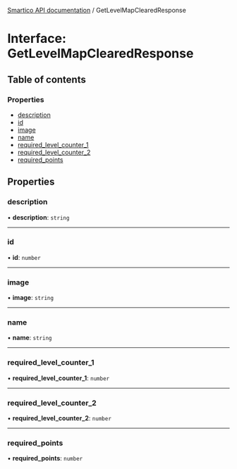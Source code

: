 [Smartico API documentation](../README.md) / GetLevelMapClearedResponse

# Interface: GetLevelMapClearedResponse

## Table of contents

### Properties

- [description](GetLevelMapClearedResponse.md#description)
- [id](GetLevelMapClearedResponse.md#id)
- [image](GetLevelMapClearedResponse.md#image)
- [name](GetLevelMapClearedResponse.md#name)
- [required\_level\_counter\_1](GetLevelMapClearedResponse.md#required_level_counter_1)
- [required\_level\_counter\_2](GetLevelMapClearedResponse.md#required_level_counter_2)
- [required\_points](GetLevelMapClearedResponse.md#required_points)

## Properties

### description

• **description**: `string`

___

### id

• **id**: `number`

___

### image

• **image**: `string`

___

### name

• **name**: `string`

___

### required\_level\_counter\_1

• **required\_level\_counter\_1**: `number`

___

### required\_level\_counter\_2

• **required\_level\_counter\_2**: `number`

___

### required\_points

• **required\_points**: `number`
